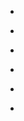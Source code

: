 
- [](/2021/03/1374212757189369861/)

- [](/2020/12/1338064928628871168/)

- [](/2020/05/1263598800544755718/)

- [](/2020/02/1227050279989702656/)

- [](/2020/01/1214489352790671360/)

- [](/2019/11/1190827086497251330/)
